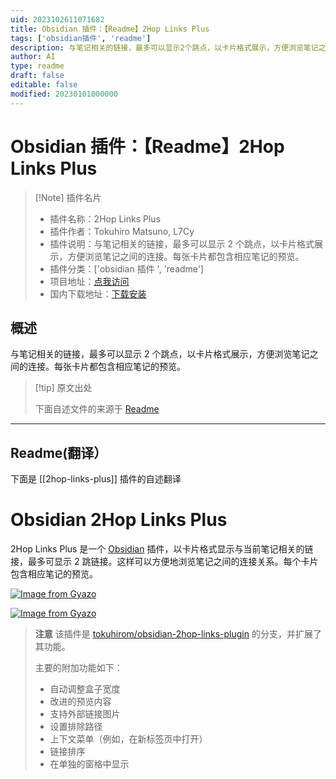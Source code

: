 ```yaml
---
uid: 2023102611071682
title: Obsidian 插件：【Readme】2Hop Links Plus
tags: ['obsidian插件', 'readme']
description: 与笔记相关的链接，最多可以显示2个跳点，以卡片格式展示，方便浏览笔记之间的连接。每张卡片都包含相应笔记的预览。
author: AI
type: readme
draft: false
editable: false
modified: 20230101000000
---
```


# Obsidian 插件：【Readme】2Hop Links Plus

> [!Note] 插件名片
> - 插件名称：2Hop Links Plus
> - 插件作者：Tokuhiro Matsuno, L7Cy
> - 插件说明：与笔记相关的链接，最多可以显示 2 个跳点，以卡片格式展示，方便浏览笔记之间的连接。每张卡片都包含相应笔记的预览。
> - 插件分类：['obsidian 插件 ', 'readme']
> - 项目地址：[点我访问](https://github.com/L7Cy/obsidian-2hop-links-plus)
> - 国内下载地址：[下载安装](https://pkmer.cn/products/plugin/pluginMarket/?2hop-links-plus)

## 概述

与笔记相关的链接，最多可以显示 2 个跳点，以卡片格式展示，方便浏览笔记之间的连接。每张卡片都包含相应笔记的预览。

> [!tip] 原文出处
>
>下面自述文件的来源于 [Readme](https://ghproxy.net/https://raw.githubusercontent.com/L7Cy/obsidian-2hop-links-plus/master/README.md)

---

## Readme(翻译）

下面是 [[2hop-links-plus]] 插件的自述翻译

# Obsidian 2Hop Links Plus

2Hop Links Plus 是一个 [Obsidian](https://obsidian.md/) 插件，以卡片格式显示与当前笔记相关的链接，最多可显示 2 跳链接。这样可以方便地浏览笔记之间的连接关系。每个卡片包含相应笔记的预览。

[![Image from Gyazo](https://i.gyazo.com/bf49c9e6314b4141215fd6f627e80da1.png)](https://gyazo.com/bf49c9e6314b4141215fd6f627e80da1)

[![Image from Gyazo](https://i.gyazo.com/4947e25e5963b6d22b748ed3204b57b2.png)](https://gyazo.com/4947e25e5963b6d22b748ed3204b57b2)

> **注意**
> 该插件是 [tokuhirom/obsidian-2hop-links-plugin](https://github.com/tokuhirom/obsidian-2hop-links-plugin) 的分支，并扩展了其功能。
>
> 主要的附加功能如下：
>
> - 自动调整盒子宽度
> - 改进的预览内容
> - 支持外部链接图片
> - 设置排除路径
> - 上下文菜单（例如，在新标签页中打开）
> - 链接排序
> - 在单独的窗格中显示